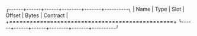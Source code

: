
╭------+------+------+--------+-------+----------╮
| Name | Type | Slot | Offset | Bytes | Contract |
+================================================+
╰------+------+------+--------+-------+----------╯

